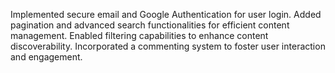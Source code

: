 Implemented secure email and Google Authentication for user login.
Added pagination and advanced search functionalities for efficient content management.
Enabled filtering capabilities to enhance content discoverability.
Incorporated a commenting system to foster user interaction and engagement.
